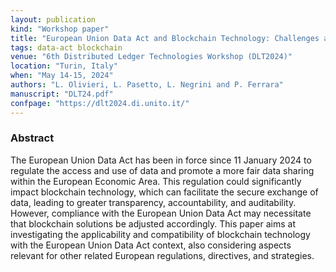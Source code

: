 ```yaml
---
layout: publication
kind: "Workshop paper"
title: "European Union Data Act and Blockchain Technology: Challenges and New Directions"
tags: data-act blockchain
venue: "6th Distributed Ledger Technologies Workshop (DLT2024)"
location: "Turin, Italy"
when: "May 14-15, 2024"
authors: "L. Olivieri, L. Pasetto, L. Negrini and P. Ferrara"
manuscript: "DLT24.pdf"
confpage: "https://dlt2024.di.unito.it/"
---
```


### Abstract

The European Union Data Act has been in force since 11 January 2024 to regulate the access and use of data and promote a more fair data sharing within the European Economic Area. This regulation could significantly impact blockchain technology, which can facilitate the secure exchange of data, leading to greater transparency, accountability, and auditability. However, compliance with the European Union Data Act may necessitate that blockchain solutions be adjusted accordingly. This paper aims at investigating the applicability and compatibility of blockchain technology with the European Union Data Act context, also considering aspects relevant for other related European regulations, directives, and strategies.
